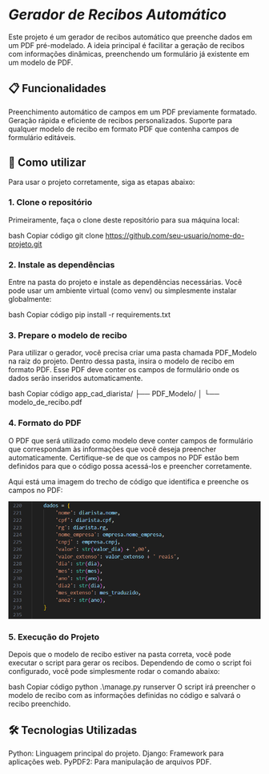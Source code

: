 # *Gerador de Recibos Automático*
Este projeto é um gerador de recibos automático que preenche dados em um PDF pré-modelado. A ideia principal é facilitar a geração de recibos com informações dinâmicas, preenchendo um formulário já existente em um modelo de PDF.

## 📋 Funcionalidades
Preenchimento automático de campos em um PDF previamente formatado.
Geração rápida e eficiente de recibos personalizados.
Suporte para qualquer modelo de recibo em formato PDF que contenha campos de formulário editáveis.

## 🚀 Como utilizar
Para usar o projeto corretamente, siga as etapas abaixo:

### 1. Clone o repositório
Primeiramente, faça o clone deste repositório para sua máquina local:

bash
Copiar código
git clone https://github.com/seu-usuario/nome-do-projeto.git

### 2. Instale as dependências
Entre na pasta do projeto e instale as dependências necessárias. Você pode usar um ambiente virtual (como venv) ou simplesmente instalar globalmente:

bash
Copiar código
pip install -r requirements.txt

### 3. Prepare o modelo de recibo
Para utilizar o gerador, você precisa criar uma pasta chamada PDF_Modelo na raiz do projeto. Dentro dessa pasta, insira o modelo de recibo em formato PDF. Esse PDF deve conter os campos de formulário onde os dados serão inseridos automaticamente.

bash
Copiar código
app_cad_diarista/
├── PDF_Modelo/
│   └── modelo_de_recibo.pdf

### 4. Formato do PDF
O PDF que será utilizado como modelo deve conter campos de formulário que correspondam às informações que você deseja preencher automaticamente. Certifique-se de que os campos no PDF estão bem definidos para que o código possa acessá-los e preencher corretamente.

Aqui está uma imagem do trecho de código que identifica e preenche os campos no PDF:

![Dados](media/Dados.png)

### 5. Execução do Projeto
Depois que o modelo de recibo estiver na pasta correta, você pode executar o script para gerar os recibos. Dependendo de como o script foi configurado, você pode simplesmente rodar o comando abaixo:

bash
Copiar código
 python .\manage.py runserver
O script irá preencher o modelo de recibo com as informações definidas no código e salvará o recibo preenchido.

## 🛠 Tecnologias Utilizadas
Python: Linguagem principal do projeto.
Django: Framework para aplicações web.
PyPDF2: Para manipulação de arquivos PDF.


